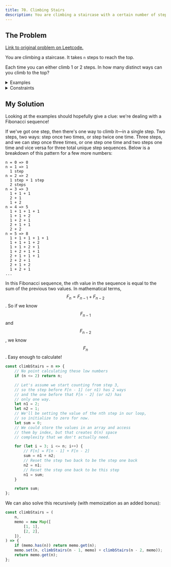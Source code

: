 ```yaml
---
title: 70. Climbing Stairs
description: You are climbing a staircase with a certain number of steps. With each step, you can either climb 1 or 2 steps. In how many distinct ways can you climb to the top?
---
```


## The Problem

[Link to original problem on Leetcode.](https://leetcode.com/problems/climbing-stairs/)

You are climbing a staircase. It takes `n` steps to reach the top.

Each time you can either climb 1 or 2 steps. In how many distinct ways can you climb to the top?

<details>
<summary>Examples</summary>

Example 1:

```
Input: n = 2
Output: 2
Explanation: There are two ways to climb to the top.
1. 1 step + 1 step
2. 2 steps
```

Example 2:

```
Input: n = 3
Output: 3
Explanation: There are three ways to climb to the top.
1. 1 step + 1 step + 1 step
2. 1 step + 2 steps
3. 2 steps + 1 step
```

</details>

<details>
<summary>Constraints</summary>

1 ≤ `n` ≤ 45

</details>

## My Solution

Looking at the examples should hopefully give a clue: we're dealing with a Fibonacci sequence!

If we've got one step, then there's one way to climb it—in a single step. Two steps, two ways: step once two times, or step twice one time. Three steps, and we can step once three times, or one step one time and two steps one time and vice versa for three total unique step sequences. Below is a breakdown of this pattern for a few more numbers:

```
n = 0 => 0
n = 1 => 1
  1 step
n = 2 => 2
  1 step + 1 step
  2 steps
n = 3 => 3
  1 + 1 + 1
  2 + 1
  1 + 2
n = 4 => 5
  1 + 1 + 1 + 1
  1 + 1 + 2
  1 + 2 + 1
  2 + 1 + 1
  2 + 2
n = 5 => 8
  1 + 1 + 1 + 1 + 1
  1 + 1 + 1 + 2
  1 + 1 + 2 + 1
  1 + 2 + 1 + 1
  2 + 1 + 1 + 1
  2 + 2 + 1
  2 + 1 + 2
  1 + 2 + 1
...
```

In this Fibonacci sequence, the `n`th value in the sequence is equal to the sum of the previous two values. In mathematical terms, $$F_{n} = F_{n - 1} + F_{n - 2}$$. So if we know $$F_{n - 1}$$ and $$F_{n - 2}$$, we know $$F_{n}$$. Easy enough to calculate!

```javascript
const climbStairs = n => {
	// No point calculating these low numbers
	if (n <= 2) return n;

	// Let's assume we start counting from step 3,
	// so the step before F[n - 1] (or n1) has 2 ways
	// and the one before that F[n - 2] (or n2) has
	// only one way.
	let n1 = 2;
	let n2 = 1;
	// We'll be setting the value of the nth step in our loop,
	// so initialize to zero for now.
	let sum = 0;
	// We could store the values in an array and access
	// them by index, but that creates O(n) space
	// complexity that we don't actually need.

	for (let i = 3; i <= n; i++) {
		// F[n] = F[n - 1] + F[n - 2]
		sum = n1 + n2;
		// Reset the step two back to be the step one back
		n2 = n1;
		// Reset the step one back to be this step
		n1 = sum;
	}

	return sum;
};
```

We can also solve this recursively (with memoization as an added bonus):

```javascript
const climbStairs = (
	n,
	memo = new Map([
		[1, 1],
		[2, 2],
	]),
) => {
	if (memo.has(n)) return memo.get(n);
	memo.set(n, climbStairs(n - 1, memo) + climbStairs(n - 2, memo));
	return memo.get(n);
};
```
